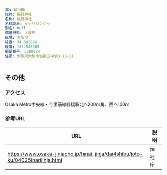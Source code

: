 ```yaml
---
ID: bhHBh
総称: 稲荷神社
名称: 稲荷神社
名称読み: イナリジンジャ
別名: null
都道府県: 大阪府
区域: 大阪市
緯度: 34.682926
経度: 135.543365
郵便番号: 5360024
住所: 大阪府大阪市城東区中浜3-18-11
---
```


## その他

### アクセス

Osaka Metro中央線・今里筋線緑橋駅北へ200ｍ角、西へ100ｍ

### 参考URL

| URL                                                                              | 説明   |
| -------------------------------------------------------------------------------- | ------ |
| https://www.osaka-jinjacho.jp/funai_jinja/dai4shibu/joto-ku/04025inarijinja.html | 神社庁 |
